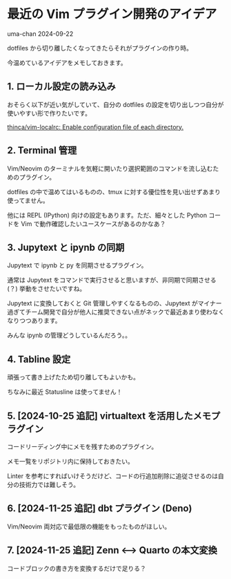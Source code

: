 # 最近の Vim プラグイン開発のアイデア
uma-chan
2024-09-22

dotfiles から切り離したくなってきたらそれがプラグインの作り時。

今温めているアイデアをメモしておきます。

## 1. ローカル設定の読み込み

おそらく以下が近い気がしていて、自分の dotfiles
の設定を切り出しつつ自分が使いやすい形で作りたいです。

[thinca/vim-localrc: Enable configuration file of each
directory.](https://github.com/thinca/vim-localrc)

## 2. Terminal 管理

Vim/Neovim
のターミナルを気軽に開いたり選択範囲のコマンドを流し込むためのプラグイン。

dotfiles の中で温めてはいるものの、tmux
に対する優位性を見い出せずあまり使ってません。

他には REPL (IPython) 向けの設定もあります。ただ、細々とした Python
コードを Vim で動作確認したいユースケースがあるのかなあ？

## 3. Jupytext と ipynb の同期

Jupytext で ipynb と py を同期させるプラグイン。

通常は Jupytext をコマンドで実行させると思いますが、非同期で同期させる
(？) 挙動をさせたいですね。

Jupytext に変換しておくと Git 管理しやすくなるものの、Jupytext
がマイナー過ぎてチーム開発で自分が他人に推奨できない点がネックで最近あまり使わなくなりつつあります。

みんな ipynb の管理どうしているんだろう。。

## 4. Tabline 設定

頑張って書き上げたため切り離してもよいかも。

ちなみに最近 Statusline は使ってません！

## 5. \[2024-10-25 追記\] virtualtext を活用したメモプラグイン

コードリーディング中にメモを残すためのプラグイン。

メモ一覧をリポジトリ内に保持しておきたい。

Linter
を参考にすればいけそうだけど、コードの行追加削除に追従させるのは自分の技術力では難しそう。

## 6. \[2024-11-25 追記\] dbt プラグイン (Deno)

Vim/Neovim 両対応で最低限の機能をもったものがほしい。

## 7. \[2024-11-25 追記\] Zenn \<–\> Quarto の本文変換

コードブロックの書き方を変換するだけで足りる？
